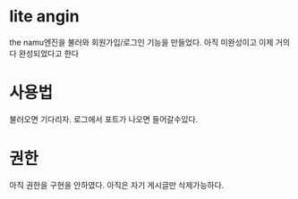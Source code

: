 # lite angin
the namu엔진을 불러와 회원가입/로그인 기능을 만들었다.
아직 미완성이고 이제 거의다 완성되었다고 한다
# 사용법
불러오면 기다리자. 로그에서 포트가 나오면 들어갈수있다.
# 권한
아직 권한을 구현을 안하였다. 아직은 자기 게시글만 삭제가능하다.

